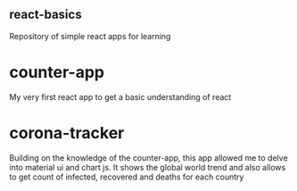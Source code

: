 ## react-basics

Repository of simple react apps for learning

# counter-app

My very first react app to get a basic understanding of react

# corona-tracker

Building on the knowledge of the counter-app, this app allowed me to delve into material ui and chart js. It shows the global world trend and also allows to get count of infected, recovered and deaths for each country
